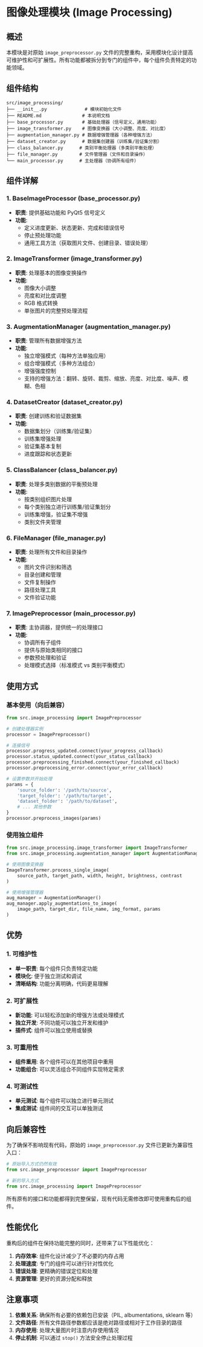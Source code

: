 # 图像处理模块 (Image Processing)

## 概述

本模块是对原始 `image_preprocessor.py` 文件的完整重构，采用模块化设计提高可维护性和可扩展性。所有功能都被拆分到专门的组件中，每个组件负责特定的功能领域。

## 组件结构

```
src/image_processing/
├── __init__.py              # 模块初始化文件
├── README.md               # 本说明文档
├── base_processor.py       # 基础处理器（信号定义、通用功能）
├── image_transformer.py    # 图像变换器（大小调整、亮度、对比度）
├── augmentation_manager.py # 数据增强管理器（各种增强方法）
├── dataset_creator.py      # 数据集创建器（训练集/验证集分割）
├── class_balancer.py      # 类别平衡处理器（多类别平衡处理）
├── file_manager.py        # 文件管理器（文件和目录操作）
└── main_processor.py      # 主处理器（协调所有组件）
```

## 组件详解

### 1. BaseImageProcessor (base_processor.py)
- **职责**: 提供基础功能和 PyQt5 信号定义
- **功能**:
  - 定义进度更新、状态更新、完成和错误信号
  - 停止预处理功能
  - 通用工具方法（获取图片文件、创建目录、错误处理）

### 2. ImageTransformer (image_transformer.py)
- **职责**: 处理基本的图像变换操作
- **功能**:
  - 图像大小调整
  - 亮度和对比度调整
  - RGB 格式转换
  - 单张图片的完整预处理流程

### 3. AugmentationManager (augmentation_manager.py)
- **职责**: 管理所有数据增强方法
- **功能**:
  - 独立增强模式（每种方法单独应用）
  - 组合增强模式（多种方法组合）
  - 增强强度控制
  - 支持的增强方法：翻转、旋转、裁剪、缩放、亮度、对比度、噪声、模糊、色相

### 4. DatasetCreator (dataset_creator.py)
- **职责**: 创建训练和验证数据集
- **功能**:
  - 数据集划分（训练集/验证集）
  - 训练集增强处理
  - 验证集基本复制
  - 进度跟踪和状态更新

### 5. ClassBalancer (class_balancer.py)
- **职责**: 处理多类别数据的平衡预处理
- **功能**:
  - 按类别组织图片处理
  - 每个类别独立进行训练集/验证集划分
  - 训练集增强，验证集不增强
  - 类别文件夹管理

### 6. FileManager (file_manager.py)
- **职责**: 处理所有文件和目录操作
- **功能**:
  - 图片文件识别和筛选
  - 目录创建和管理
  - 文件复制操作
  - 路径处理工具
  - 文件验证功能

### 7. ImagePreprocessor (main_processor.py)
- **职责**: 主协调器，提供统一的处理接口
- **功能**:
  - 协调所有子组件
  - 提供与原始类相同的接口
  - 参数预处理和验证
  - 处理模式选择（标准模式 vs 类别平衡模式）

## 使用方式

### 基本使用（向后兼容）
```python
from src.image_processing import ImagePreprocessor

# 创建处理器实例
processor = ImagePreprocessor()

# 连接信号
processor.progress_updated.connect(your_progress_callback)
processor.status_updated.connect(your_status_callback)
processor.preprocessing_finished.connect(your_finished_callback)
processor.preprocessing_error.connect(your_error_callback)

# 设置参数并开始处理
params = {
    'source_folder': '/path/to/source',
    'target_folder': '/path/to/target',
    'dataset_folder': '/path/to/dataset',
    # ... 其他参数
}
processor.preprocess_images(params)
```

### 使用独立组件
```python
from src.image_processing.image_transformer import ImageTransformer
from src.image_processing.augmentation_manager import AugmentationManager

# 使用图像变换器
ImageTransformer.process_single_image(
    source_path, target_path, width, height, brightness, contrast
)

# 使用增强管理器
aug_manager = AugmentationManager()
aug_manager.apply_augmentations_to_image(
    image_path, target_dir, file_name, img_format, params
)
```

## 优势

### 1. 可维护性
- **单一职责**: 每个组件只负责特定功能
- **模块化**: 便于独立测试和调试
- **清晰结构**: 功能分离明确，代码更易理解

### 2. 可扩展性
- **新功能**: 可以轻松添加新的增强方法或处理模式
- **独立开发**: 不同功能可以独立开发和维护
- **插件式**: 组件可以独立使用或替换

### 3. 可重用性
- **组件重用**: 各个组件可以在其他项目中重用
- **功能组合**: 可以灵活组合不同组件实现特定需求

### 4. 可测试性
- **单元测试**: 每个组件可以独立进行单元测试
- **集成测试**: 组件间的交互可以单独测试

## 向后兼容性

为了确保不影响现有代码，原始的 `image_preprocessor.py` 文件已更新为兼容性入口：

```python
# 原始导入方式仍然有效
from src.image_preprocessor import ImagePreprocessor

# 新的导入方式
from src.image_processing import ImagePreprocessor
```

所有原有的接口和功能都得到完整保留，现有代码无需修改即可使用重构后的组件。

## 性能优化

重构后的组件在保持功能完整的同时，还带来了以下性能优化：

1. **内存效率**: 组件化设计减少了不必要的内存占用
2. **处理速度**: 专门的组件可以进行针对性优化
3. **错误处理**: 更精确的错误定位和处理
4. **资源管理**: 更好的资源分配和释放

## 注意事项

1. **依赖关系**: 确保所有必要的依赖包已安装（PIL, albumentations, sklearn 等）
2. **文件路径**: 所有文件路径参数都应该是绝对路径或相对于工作目录的路径
3. **内存使用**: 处理大量图片时注意内存使用情况
4. **停止机制**: 可以通过 `stop()` 方法安全停止处理过程 